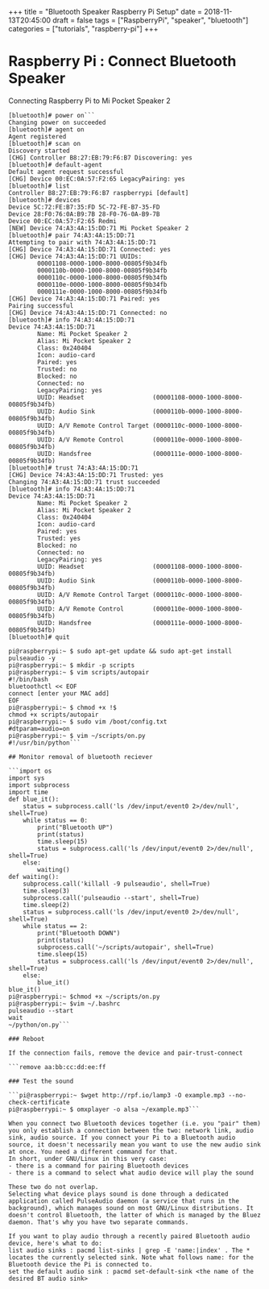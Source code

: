 +++
title = "Bluetooth Speaker Raspberry Pi Setup"
date = 2018-11-13T20:45:00
draft = false
tags = ["RaspberryPi", "speaker", "bluetooth"]
categories = ["tutorials", "raspberry-pi"]
+++

# Raspberry Pi : Connect Bluetooth Speaker

Connecting Raspberry Pi to Mi Pocket Speaker 2

```pi@raspberrypi:~ $ sudo bluetoothctl
[bluetooth]# power on```
Changing power on succeeded
[bluetooth]# agent on
Agent registered
[bluetooth]# scan on
Discovery started
[CHG] Controller B8:27:EB:79:F6:B7 Discovering: yes
[bluetooth]# default-agent
Default agent request successful
[CHG] Device 00:EC:0A:57:F2:65 LegacyPairing: yes
[bluetooth]# list
Controller B8:27:EB:79:F6:B7 raspberrypi [default]
[bluetooth]# devices
Device 5C:72:FE:B7:35:FD 5C-72-FE-B7-35-FD
Device 28:F0:76:0A:B9:7B 28-F0-76-0A-B9-7B
Device 00:EC:0A:57:F2:65 Redmi
[NEW] Device 74:A3:4A:15:DD:71 Mi Pocket Speaker 2
[bluetooth]# pair 74:A3:4A:15:DD:71
Attempting to pair with 74:A3:4A:15:DD:71
[CHG] Device 74:A3:4A:15:DD:71 Connected: yes
[CHG] Device 74:A3:4A:15:DD:71 UUIDs:
        00001108-0000-1000-8000-00805f9b34fb
        0000110b-0000-1000-8000-00805f9b34fb
        0000110c-0000-1000-8000-00805f9b34fb
        0000110e-0000-1000-8000-00805f9b34fb
        0000111e-0000-1000-8000-00805f9b34fb
[CHG] Device 74:A3:4A:15:DD:71 Paired: yes
Pairing successful
[CHG] Device 74:A3:4A:15:DD:71 Connected: no
[bluetooth]# info 74:A3:4A:15:DD:71
Device 74:A3:4A:15:DD:71
        Name: Mi Pocket Speaker 2
        Alias: Mi Pocket Speaker 2
        Class: 0x240404
        Icon: audio-card
        Paired: yes
        Trusted: no
        Blocked: no
        Connected: no
        LegacyPairing: yes
        UUID: Headset                   (00001108-0000-1000-8000-00805f9b34fb)
        UUID: Audio Sink                (0000110b-0000-1000-8000-00805f9b34fb)
        UUID: A/V Remote Control Target (0000110c-0000-1000-8000-00805f9b34fb)
        UUID: A/V Remote Control        (0000110e-0000-1000-8000-00805f9b34fb)
        UUID: Handsfree                 (0000111e-0000-1000-8000-00805f9b34fb)
[bluetooth]# trust 74:A3:4A:15:DD:71
[CHG] Device 74:A3:4A:15:DD:71 Trusted: yes
Changing 74:A3:4A:15:DD:71 trust succeeded
[bluetooth]# info 74:A3:4A:15:DD:71
Device 74:A3:4A:15:DD:71
        Name: Mi Pocket Speaker 2
        Alias: Mi Pocket Speaker 2
        Class: 0x240404
        Icon: audio-card
        Paired: yes
        Trusted: yes
        Blocked: no
        Connected: no
        LegacyPairing: yes
        UUID: Headset                   (00001108-0000-1000-8000-00805f9b34fb)
        UUID: Audio Sink                (0000110b-0000-1000-8000-00805f9b34fb)
        UUID: A/V Remote Control Target (0000110c-0000-1000-8000-00805f9b34fb)
        UUID: A/V Remote Control        (0000110e-0000-1000-8000-00805f9b34fb)
        UUID: Handsfree                 (0000111e-0000-1000-8000-00805f9b34fb)
[bluetooth]# quit

pi@raspberrypi:~ $ sudo apt-get update && sudo apt-get install pulseaudio -y
pi@raspberrypi:~ $ mkdir -p scripts
pi@raspberrypi:~ $ vim scripts/autopair
#!/bin/bash
bluetoothctl << EOF
connect [enter your MAC add]
EOF
pi@raspberrypi:~ $ chmod +x !$
chmod +x scripts/autopair
pi@raspberrypi:~ $ sudo vim /boot/config.txt
#dtparam=audio=on
pi@raspberrypi:~ $ vim ~/scripts/on.py
#!/usr/bin/python```

## Monitor removal of bluetooth reciever

```import os
import sys
import subprocess
import time
def blue_it():
    status = subprocess.call('ls /dev/input/event0 2>/dev/null', shell=True)
    while status == 0:
        print("Bluetooth UP")
        print(status)
        time.sleep(15)
        status = subprocess.call('ls /dev/input/event0 2>/dev/null', shell=True)
    else:
        waiting()
def waiting():
    subprocess.call('killall -9 pulseaudio', shell=True)
    time.sleep(3)
    subprocess.call('pulseaudio --start', shell=True)
    time.sleep(2)
    status = subprocess.call('ls /dev/input/event0 2>/dev/null', shell=True)
    while status == 2:
        print("Bluetooth DOWN")
        print(status)
        subprocess.call('~/scripts/autopair', shell=True)
        time.sleep(15)
        status = subprocess.call('ls /dev/input/event0 2>/dev/null', shell=True)
    else:
        blue_it()
blue_it()
pi@raspberrypi:~ $chmod +x ~/scripts/on.py
pi@raspberrypi:~ $vim ~/.bashrc
pulseaudio --start
wait
~/python/on.py```

### Reboot

If the connection fails, remove the device and pair-trust-connect

```remove aa:bb:cc:dd:ee:ff

### Test the sound

```pi@raspberrypi:~ $wget http://rpf.io/lamp3 -O example.mp3 --no-check-certificate
pi@raspberrypi:~ $ omxplayer -o alsa ~/example.mp3```

When you connect two Bluetooth devices together (i.e. you "pair" them) you only establish a connection between the two: network link, audio sink, audio source. If you connect your Pi to a Bluetooth audio source, it doesn't necessarily mean you want to use the new audio sink at once. You need a different command for that.
In short, under GNU/Linux in this very case:
- there is a command for pairing Bluetooth devices
- there is a command to select what audio device will play the sound

These two do not overlap.
Selecting what device plays sound is done through a dedicated application called PulseAudio daemon (a service that runs in the background), which manages sound on most GNU/Linux distributions. It doesn't control Bluetooth, the latter of which is managed by the Bluez daemon. That's why you have two separate commands.

If you want to play audio through a recently paired Bluetooth audio device, here's what to do:
list audio sinks : pacmd list-sinks | grep -E 'name:|index' . The * locates the currently selected sink. Note what follows name: for the Bluetooth device the Pi is connected to.
set the default audio sink : pacmd set-default-sink <the name of the desired BT audio sink>

